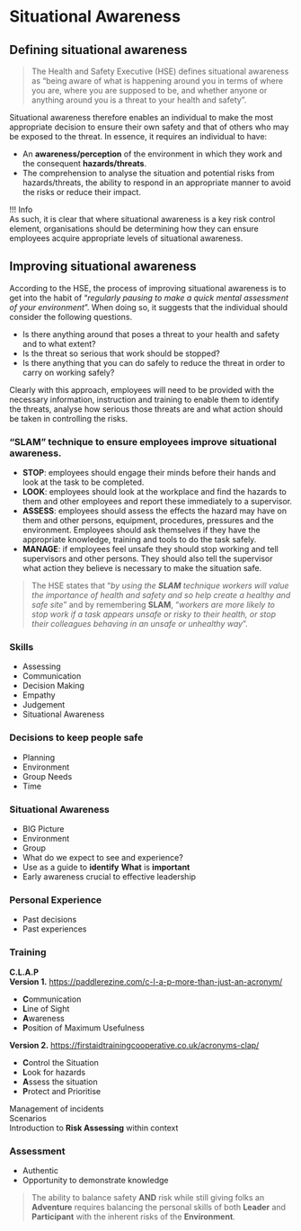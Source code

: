 # Situational Awareness

## Defining situational awareness  
 
> The Health and Safety Executive (HSE) defines situational awareness as “being aware of what is happening around you in terms of where you are, where you are supposed to be, and whether anyone or anything around you is a threat to your health and safety”.  

Situational awareness therefore enables an individual to make the most appropriate decision to ensure their own safety and that of others who may be exposed to the threat. In essence, it requires an individual to have:

  - An **awareness/perception** of the environment in which they work and the consequent **hazards/threats**.
  - The comprehension to analyse the situation and potential risks from hazards/threats, the ability to respond in an appropriate manner to avoid the risks or reduce their impact.  
  
!!! Info  
    As such, it is clear that where situational awareness is a key risk control element, organisations should be determining how they can ensure employees acquire appropriate levels of situational awareness.  

## Improving situational awareness  
According to the HSE, the process of improving situational awareness is to get into the habit of “*regularly pausing to make a quick mental assessment of your environment*”. When doing so, it suggests that the individual should consider the following questions.

  - Is there anything around that poses a threat to your health and safety and to what extent?
  - Is the threat so serious that work should be stopped?  
  - Is there anything that you can do safely to reduce the threat in order to carry on working safely?
  
Clearly with this approach, employees will need to be provided with the necessary information, instruction and training to enable them to identify the threats, analyse how serious those threats are and what action should be taken in controlling the risks.  

### “SLAM” technique to ensure employees improve situational awareness.

  - **STOP**: employees should engage their minds before their hands and look at the task to be completed.  
  - **LOOK**: employees should look at the workplace and find the hazards to them and other employees and report these immediately to a supervisor.  
  - **ASSESS**: employees should assess the effects the hazard may have on them and other persons, equipment, procedures, pressures and the environment. Employees should ask themselves if they have the appropriate knowledge, training and tools to do the task safely.  
  - **MANAGE**: if employees feel unsafe they should stop working and tell supervisors and other persons. They should also tell the supervisor what action they believe is necessary to make the situation safe.  

>The HSE states that “*by using the **SLAM** technique workers will value the importance of health and safety and so help create a healthy and safe site*” and by remembering **SLAM**, “*workers are more likely to stop work if a task appears unsafe or risky to their health, or stop their colleagues behaving in an unsafe or unhealthy way*”.
  
### Skills  
  - Assessing  
  - Communication  
  - Decision Making  
  - Empathy  
  - Judgement  
  - Situational Awareness
  
### Decisions to keep people safe  
  - Planning  
  - Environment  
  - Group Needs  
  - Time
  
### Situational Awareness  
  - BIG Picture  
  - Environment  
  - Group  
  - What do we expect to see and experience?  
  - Use as a guide to **identify** **What** is **important**  
  - Early awareness crucial to effective leadership 
   
### Personal Experience  
  - Past decisions  
  - Past experiences 
   
### Training  
**C.L.A.P**  
**Version 1.** https://paddlerezine.com/c-l-a-p-more-than-just-an-acronym/

  - **C**ommunication  
  - **L**ine of Sight  
  - **A**wareness  
  - **P**osition of Maximum Usefulness  
  
**Version 2.** https://firstaidtrainingcooperative.co.uk/acronyms-clap/

  - **C**ontrol the Situation  
  - **L**ook for hazards  
  - **A**ssess the situation  
  - **P**rotect and Prioritise
  
Management of incidents  
Scenarios  
Introduction to **Risk Assessing** within context  
  
### Assessment  
  - Authentic  
  - Opportunity to demonstrate knowledge
  
> The ability to balance safety **AND** risk while still giving folks an **Adventure** requires balancing the personal skills of both **Leader** and **Participant** with the inherent risks of the **Environment**.  